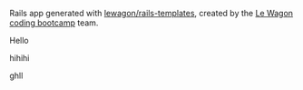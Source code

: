 Rails app generated with [lewagon/rails-templates](https://github.com/lewagon/rails-templates), created by the [Le Wagon coding bootcamp](https://www.lewagon.com) team.




Hello


hihihi

ghll
